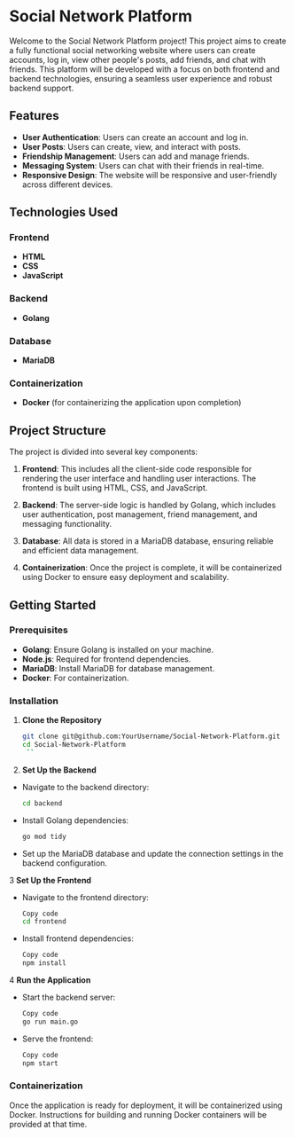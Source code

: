 # Social Network Platform

Welcome to the Social Network Platform project! This project aims to create a fully functional social networking website where users can create accounts, log in, view other people's posts, add friends, and chat with friends. This platform will be developed with a focus on both frontend and backend technologies, ensuring a seamless user experience and robust backend support.

## Features

- **User Authentication**: Users can create an account and log in.
- **User Posts**: Users can create, view, and interact with posts.
- **Friendship Management**: Users can add and manage friends.
- **Messaging System**: Users can chat with their friends in real-time.
- **Responsive Design**: The website will be responsive and user-friendly across different devices.

## Technologies Used

### Frontend

- **HTML**
- **CSS**
- **JavaScript**

### Backend

- **Golang**

### Database

- **MariaDB**

### Containerization

- **Docker** (for containerizing the application upon completion)

## Project Structure

The project is divided into several key components:

1. **Frontend**: This includes all the client-side code responsible for rendering the user interface and handling user interactions. The frontend is built using HTML, CSS, and JavaScript.

2. **Backend**: The server-side logic is handled by Golang, which includes user authentication, post management, friend management, and messaging functionality.

3. **Database**: All data is stored in a MariaDB database, ensuring reliable and efficient data management.

4. **Containerization**: Once the project is complete, it will be containerized using Docker to ensure easy deployment and scalability.

## Getting Started

### Prerequisites

- **Golang**: Ensure Golang is installed on your machine.
- **Node.js**: Required for frontend dependencies.
- **MariaDB**: Install MariaDB for database management.
- **Docker**: For containerization.

### Installation

1. **Clone the Repository**

   ```sh
   git clone git@github.com:YourUsername/Social-Network-Platform.git
   cd Social-Network-Platform
    ``
2. **Set Up the Backend**

- Navigate to the backend directory:

  ```sh
  cd backend
  ```
- Install Golang dependencies:
    ```sh
    go mod tidy
    ```
- Set up the MariaDB database and update the connection settings in the backend configuration.


3 **Set Up the Frontend**
- Navigate to the frontend directory:
    ```sh
    Copy code
    cd frontend
    ```
- Install frontend dependencies:
    ```sh
    Copy code
    npm install
    ```

4 **Run the Application**
- Start the backend server:
    ```sh
    Copy code
    go run main.go
    ```
- Serve the frontend:
    ```sh
    Copy code
    npm start
    ```

### Containerization
Once the application is ready for deployment, it will be containerized using Docker. Instructions for building and running Docker containers will be provided at that time.

